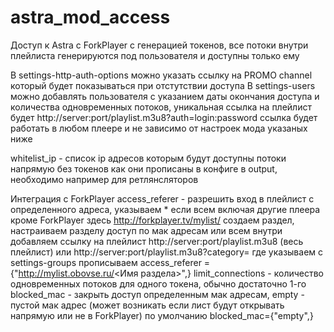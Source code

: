 # astra_mod_access
Доступ к Astra с ForkPlayer с генерацией токенов, все потоки  внутри плейлиста генерируются под пользователя и доступны только ему

В settings-http-auth-options можно указать ссылку на PROMO channel который будет показываться при отстутствии доступа
В settings-users можно добавлять пользователя с указанием даты окончания доступа и количества одновременных потоков, 
  уникальная ссылка на плейлист будет http://server:port/playlist.m3u8?auth=login:password
  ссылка будет работать в любом плеере и 
  не зависимо от настроек мода указаных ниже

whitelist_ip - список ip адресов которым будут доступны потоки напрямую без токенов как они прописаны в конфиге в output, 
  необходимо например для ретлянсляторов

Интеграция с ForkPlayer
access_referer - разрешить вход в плейлист с определенного адреса, указываем * если всем включая другие плеера кроме ForkPlayer 
  здесь http://forkplayer.tv/mylist/ создаем раздел, настраиваем разделу доступ по мак адресам или всем
  внутри добавляем ссылку на плейлист  http://server:port/playlist.m3u8 (весь плейлист)
  или http://server:port/playlist.m3u8?category=<Category Name> где <Category Name> указываем с settings-groups
  прописываем access_referer = {"http://mylist.obovse.ru/<Имя раздела>",}
limit_connections - количество одновременных потоков для одного токена, обычно достаточно 1-го
blocked_mac - закрыть доступ определенным мак адресам, empty - пустой мак адрес (может возникать если лист будут открывать напрямую или не в ForkPlayer)
  по умолчанию blocked_mac={"empty",}
